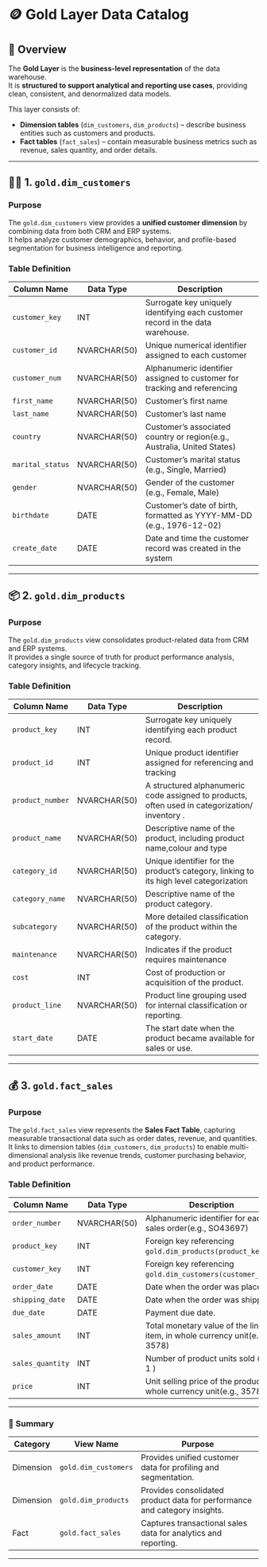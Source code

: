 # 🪙 Gold Layer Data Catalog

## 📘 Overview
The **Gold Layer** is the **business-level representation** of the data warehouse.  
It is **structured to support analytical and reporting use cases**, providing clean, consistent, and denormalized data models.

This layer consists of:
- **Dimension tables** (`dim_customers`, `dim_products`) – describe business entities such as customers and products.  
- **Fact tables** (`fact_sales`) – contain measurable business metrics such as revenue, sales quantity, and order details.

---

## 🧍‍♀️ 1. `gold.dim_customers`

### **Purpose**
The `gold.dim_customers` view provides a **unified customer dimension** by combining data from both CRM and ERP systems.  
It helps analyze customer demographics, behavior, and profile-based segmentation for business intelligence and reporting.

### **Table Definition**

| **Column Name**    | **Data Type** | **Description** |
|--------------------|---------------|-----------------|
| `customer_key`     | INT           | Surrogate key uniquely identifying each customer record in the data warehouse. |
| `customer_id`      | NVARCHAR(50)  | Unique numerical identifier assigned to each customer |
| `customer_num`     | NVARCHAR(50)  | Alphanumeric identifier assigned to customer for tracking and referencing |
| `first_name`       | NVARCHAR(50)  | Customer’s first name |
| `last_name`        | NVARCHAR(50)  | Customer’s last name |
| `country`          | NVARCHAR(50)  | Customer’s associated country or region(e.g., Australia, United States) |
| `marital_status`   | NVARCHAR(50)  | Customer’s marital status (e.g., Single, Married) |
| `gender`           | NVARCHAR(50)  | Gender of the customer (e.g., Female, Male)  |
| `birthdate`        | DATE          | Customer’s date of birth, formatted as YYYY-MM-DD (e.g., 1976-12-02) |
| `create_date`      | DATE          | Date and time the customer record was created in the system |

---

## 📦 2. `gold.dim_products`

### **Purpose**
The `gold.dim_products` view consolidates product-related data from CRM and ERP systems.  
It provides a single source of truth for product performance analysis, category insights, and lifecycle tracking.

### **Table Definition**

| **Column Name**    | **Data Type** | **Description** |
|--------------------|---------------|-----------------|
| `product_key`      | INT           | Surrogate key uniquely identifying each product record. |
| `product_id`       | INT           | Unique product identifier assigned for referencing and tracking |
| `product_number`   | NVARCHAR(50)  | A structured alphanumeric code assigned to products, often used in categorization/ inventory . |
| `product_name`     | NVARCHAR(50)  | Descriptive name of the product, including product name,colour and type|
| `category_id`      | NVARCHAR(50)  | Unique identifier for the product’s category, linking to its high level categorization |
| `category_name`    | NVARCHAR(50)  | Descriptive name of the product category. |
| `subcategory`      | NVARCHAR(50)  | More detailed classification of the product within the category. |
| `maintenance`      | NVARCHAR(50)  | Indicates if the product requires maintenance |
| `cost`             | INT           | Cost of production or acquisition of the product. |
| `product_line`     | NVARCHAR(50)  | Product line grouping used for internal classification or reporting. |
| `start_date`       | DATE          | The start date when the product became available for sales or use. |

---

## 💰 3. `gold.fact_sales`

### **Purpose**
The `gold.fact_sales` view represents the **Sales Fact Table**, capturing measurable transactional data such as order dates, revenue, and quantities.  
It links to dimension tables (`dim_customers`, `dim_products`) to enable multi-dimensional analysis like revenue trends, customer purchasing behavior, and product performance.

### **Table Definition**

| **Column Name**    | **Data Type** | **Description** |
|--------------------|---------------|-----------------|
| `order_number`     | NVARCHAR(50)  | Alphanumeric identifier for each sales order(e.g., SO43697) |
| `product_key`      | INT           | Foreign key referencing `gold.dim_products(product_key)`. |
| `customer_key`     | INT           | Foreign key referencing `gold.dim_customers(customer_key)`. |
| `order_date`       | DATE          | Date when the order was placed. |
| `shipping_date`    | DATE          | Date when the order was shipped. |
| `due_date`         | DATE          | Payment due date. |
| `sales_amount`     | INT           | Total monetary value of the line item, in whole currency unit(e.g., 3578) |
| `sales_quantity`   | INT           | Number of product units sold (e.g., 1 )|
| `price`            | INT           | Unit selling price of the product,in whole currency unit(e.g., 3578) |

---

### 🧾 Summary
| **Category**  | **View Name** | **Purpose** |
|---------------|---------------|-------------|
| Dimension     | `gold.dim_customers` | Provides unified customer data for profiling and segmentation. |
| Dimension     | `gold.dim_products` | Provides consolidated product data for performance and category insights. |
| Fact          | `gold.fact_sales` | Captures transactional sales data for analytics and reporting. |

---

